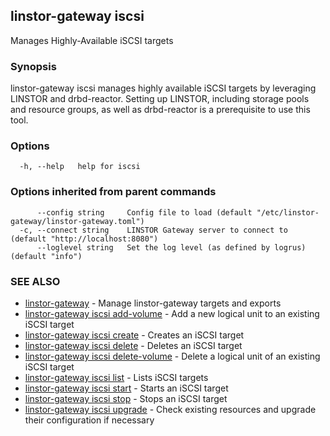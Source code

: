 ## linstor-gateway iscsi

Manages Highly-Available iSCSI targets

### Synopsis

linstor-gateway iscsi manages highly available iSCSI targets by leveraging
LINSTOR and drbd-reactor. Setting up LINSTOR, including storage pools and resource groups,
as well as drbd-reactor is a prerequisite to use this tool.

### Options

```
  -h, --help   help for iscsi
```

### Options inherited from parent commands

```
      --config string     Config file to load (default "/etc/linstor-gateway/linstor-gateway.toml")
  -c, --connect string    LINSTOR Gateway server to connect to (default "http://localhost:8080")
      --loglevel string   Set the log level (as defined by logrus) (default "info")
```

### SEE ALSO

* [linstor-gateway](linstor-gateway.md)	 - Manage linstor-gateway targets and exports
* [linstor-gateway iscsi add-volume](linstor-gateway_iscsi_add-volume.md)	 - Add a new logical unit to an existing iSCSI target
* [linstor-gateway iscsi create](linstor-gateway_iscsi_create.md)	 - Creates an iSCSI target
* [linstor-gateway iscsi delete](linstor-gateway_iscsi_delete.md)	 - Deletes an iSCSI target
* [linstor-gateway iscsi delete-volume](linstor-gateway_iscsi_delete-volume.md)	 - Delete a logical unit of an existing iSCSI target
* [linstor-gateway iscsi list](linstor-gateway_iscsi_list.md)	 - Lists iSCSI targets
* [linstor-gateway iscsi start](linstor-gateway_iscsi_start.md)	 - Starts an iSCSI target
* [linstor-gateway iscsi stop](linstor-gateway_iscsi_stop.md)	 - Stops an iSCSI target
* [linstor-gateway iscsi upgrade](linstor-gateway_iscsi_upgrade.md)	 - Check existing resources and upgrade their configuration if necessary

